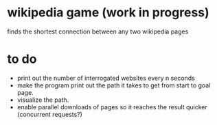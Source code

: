 # wikipedia game (work in progress)
finds the shortest connection between any two wikipedia pages

# to do
- print out the number of interrogated websites every n seconds
- make the program print out the path it takes to get from start to goal page.
- visualize the path.
- enable parallel downloads of pages so it reaches the result quicker (concurrent requests?)
